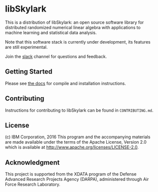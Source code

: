 # libSkylark

This is a distribution of libSkylark: an open source software library for
distributed randomized numerical linear algebra with applications to
machine learning and statistical data analysis.

Note that this software stack is currently under development, its features are
still experimental.

Join the [slack](https://libskylark.slack.com/) channel for questions and
feedback.

## Getting Started

Please see [the docs](http://xdata-skylark.github.io/libskylark/)
for compile and installation instructions.


## Contributing

Instructions for contributing to libSkylark can be found in `CONTRIBUTING.md`.


## License

(c) IBM Corporation, 2016
This program and the accompanying materials are made available
under the terms of the Apache License, Version 2.0 which is available at
http://www.apache.org/licenses/LICENSE-2.0.


## Acknowledgment

This project is supported from the XDATA program of the Defense
Advanced Research Projects Agency (DARPA), administered through Air Force
Research Laboratory.
